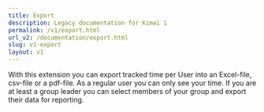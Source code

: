 ```yaml
---
title: Export
description: Legacy documentation for Kimai 1
permalink: /v1/export.html
url_v2: /documentation/export.html
slug: v1-export
layout: v1
---
```


With this extension you can export tracked time per User into an Excel-file, csv-file or a pdf-file. 
As a regular user you can only see your time. 
If you are at least a group leader you can select members of your group and export their data for reporting.
